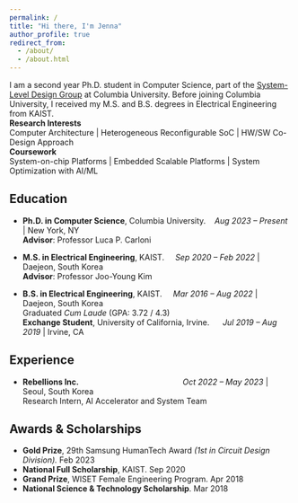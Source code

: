 ```yaml
---
permalink: /
title: "Hi there, I'm Jenna"
author_profile: true
redirect_from: 
  - /about/
  - /about.html
---
```


I am a second year Ph.D. student in Computer Science, part of the [System-Level Design Group](https://www.cs.columbia.edu/~carloni/) at Columbia University. Before joining Columbia University, I received my M.S. and B.S. degrees in Electrical Engineering from KAIST. <br>
**Research Interests**<br>
Computer Architecture | Heterogeneous Reconfigurable SoC | HW/SW Co-Design Approach
<br>
**Coursework** <br>
System-on-chip Platforms | Embedded Scalable Platforms | System Optimization with AI/ML



## Education

- **Ph.D. in Computer Science**, Columbia University.&nbsp;&nbsp;&nbsp; *Aug 2023 – Present* | New York, NY  
**Advisor**: Professor Luca P. Carloni

- **M.S. in Electrical Engineering**, KAIST.&nbsp;&nbsp;&nbsp;&nbsp;  *Sep 2020 – Feb 2022* | Daejeon, South Korea  
**Advisor**: Professor Joo-Young Kim

- **B.S. in Electrical Engineering**, KAIST.&nbsp;&nbsp;&nbsp;&nbsp; *Mar 2016 – Aug 2022* | Daejeon, South Korea  
Graduated *Cum Laude* (GPA: 3.72 / 4.3) <br>
**Exchange Student**, University of California, Irvine.&nbsp;&nbsp;&nbsp;&nbsp;&nbsp;  *Jul 2019 – Aug 2019* | Irvine, CA


## Experience
- **Rebellions Inc.**&nbsp;&nbsp;&nbsp;&nbsp;&nbsp;&nbsp;&nbsp;&nbsp;&nbsp;&nbsp;&nbsp;&nbsp;&nbsp;&nbsp;&nbsp;&nbsp;&nbsp;&nbsp;&nbsp;&nbsp;&nbsp;&nbsp;&nbsp;&nbsp;&nbsp;&nbsp;&nbsp;&nbsp;&nbsp;&nbsp;&nbsp;&nbsp;&nbsp;&nbsp;&nbsp;&nbsp;&nbsp;&nbsp;&nbsp;&nbsp;&nbsp;&nbsp;&nbsp;&nbsp;&nbsp;&nbsp;   *Oct 2022 – May 2023* | Seoul, South Korea  
Research Intern, AI Accelerator and System Team

## Awards & Scholarships

- **Gold Prize**, 29th Samsung HumanTech Award *(1st in Circuit Design Division).* Feb 2023
- **National Full Scholarship**, KAIST. Sep 2020  
- **Grand Prize**, WISET Female Engineering Program. Apr 2018  
- **National Science & Technology Scholarship**. Mar 2018
